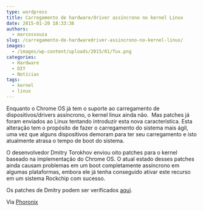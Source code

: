 ```yaml
---
type: wordpress
title: Carregamento de hardware/driver assíncrono no kernel Linux
date: 2015-01-20 18:33:36
authors:
  - marcossouza
slug: /carregamento-de-hardwaredriver-assincrono-no-kernel-linux/
images:
  - /images/wp-content/uploads/2015/01/Tux.png
categories:
  - Hardware
  - DIY
  - Notícias
tags:
  - kernel
  - linux
---
```


Enquanto o Chrome OS já tem o suporte ao carregamento de dispositivos/drivers assíncrono, o kernel linux ainda não.  Mas patches já foram enviados ao Linux tentando introduzir esta nova característica. Esta alteração tem o propósito de fazer o carregamento do sistema mais ágil, uma vez que alguns dispositivos demoram para ter seu carregamento e isto atualmente atrasa o tempo de boot do sistema.

O desenvolvedor Dmitry Torokhov enviou oito patches para o kernel baseado na implementação do Chrome OS. O atual estado desses patches ainda causam problemas em um boot completamente assíncrono em algumas plataformas, embora ele já tenha conseguido ativar este recurso em um sistema Rockchip com sucesso.

Os patches de Dmitry podem ser verificados <a href="http://lkml.iu.edu/hypermail/linux/kernel/1501.2/00576.html" target="_blank">aqui</a>.

Via <a href="http://www.phoronix.com/scan.php?page=news_item&amp;px=Async-Device-Driver-Linux-Probi" target="_blank">Phoronix</a>